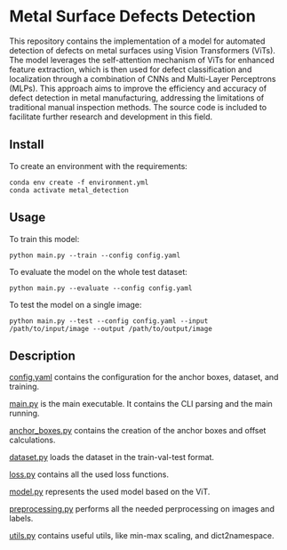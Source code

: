 # Metal Surface Defects Detection

This repository contains the implementation of a model for automated detection of defects on metal surfaces using Vision Transformers (ViTs). The model leverages the self-attention mechanism of ViTs for enhanced feature extraction, which is then used for defect classification and localization through a combination of CNNs and Multi-Layer Perceptrons (MLPs). This approach aims to improve the efficiency and accuracy of defect detection in metal manufacturing, addressing the limitations of traditional manual inspection methods. The source code is included to facilitate further research and development in this field.

## Install

To create an environment with the requirements:
```
conda env create -f environment.yml
conda activate metal_detection
```

## Usage

To train this model:
```
python main.py --train --config config.yaml
```

To evaluate the model on the whole test dataset:
```
python main.py --evaluate --config config.yaml
```

To test the model on a single image:
```
python main.py --test --config config.yaml --input /path/to/input/image --output /path/to/output/image
```

## Description

[config.yaml](config.yaml) contains the configuration for the anchor boxes, dataset, and training.

[main.py](main.py) is the main executable. It contains the CLI parsing and the main running.

[anchor_boxes.py](anchor_boxes.py) contains the creation of the anchor boxes and offset calculations.

[dataset.py](dataset.py) loads the dataset in the train-val-test format.

[loss.py](loss.py) contains all the used loss functions.

[model.py](model.py) represents the used model based on the ViT.

[preprocessing.py](preprocessing.py) performs all the needed perprocessing on images and labels.

[utils.py](utils.py) contains useful utils, like min-max scaling, and dict2namespace.
